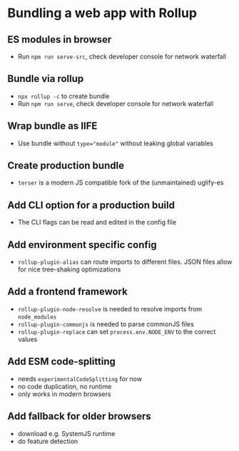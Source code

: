 # Bundling a web app with Rollup

## ES modules in browser

* Run `npm run serve-src`, check developer console for network waterfall


## Bundle via rollup

* `npx rollup -c` to create bundle
* Run `npm run serve`, check developer console for network waterfall

## Wrap bundle as IIFE

* Use bundle without `type="module"` without leaking global variables

## Create production bundle

* `terser` is a modern JS compatible fork of the (unmaintained) uglify-es

## Add CLI option for a production build

* The CLI flags can be read and edited in the config file

## Add environment specific config

* `rollup-plugin-alias` can route imports to different files. JSON files allow for nice tree-shaking optimizations

## Add a frontend framework

* `rollup-plugin-node-resolve` is needed to resolve imports from `node_modules`
* `rollup-plugin-commonjs` is needed to parse commonJS files
* `rollup-plugin-replace` can set `process.env.NODE_ENV` to the correct values

## Add ESM code-splitting

* needs `experimentalCodeSplitting` for now
* no code duplication, no runtime
* only works in modern browsers

## Add fallback for older browsers

* download e.g. SystemJS runtime
* do feature detection
